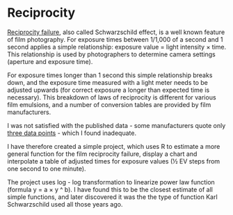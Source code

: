 # Reciprocity

[Reciprocity failure](https://en.wikipedia.org/wiki/Reciprocity_(photography)), also called Schwarzschild effect, is a well known feature of film photography. For exposure times between 1/1,000 of a second and 1 second applies a simple relationship: exposure value = light intensity × time. This relationship is used by photographers to determine camera settings (aperture and exposure time).

For exposure times longer than 1 second this simple relationship breaks down, and the exposure time measured with a light meter needs to be adjusted upwards (for correct exposure a longer than expected time is necessary). This breakdown of laws of reciprocity is different for various film emulsions, and a number of conversion tables are provided by film manufacturers.

I was not satisfied with the published data - some manufacturers quote only [three data points](http://www.foma.cz/en/fomapan-100) - which I found inadequate.

I have therefore created a simple project, which uses R to estimate a more general function for the film reciprocity failure, display a chart and interpolate a table of adjusted times for exposure values (½ EV steps from one second to one minute). 

The project uses log - log transformation to linearize power law function (formula y = a × y ^ b). I have found this to be the closest estimate of all simple functions, and later discovered it was the the type of function Karl Schwarzschild used all those years ago.
